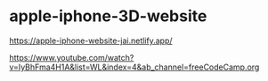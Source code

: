 # apple-iphone-3D-website

https://apple-iphone-website-jai.netlify.app/

https://www.youtube.com/watch?v=IyBhFma4H1A&list=WL&index=4&ab_channel=freeCodeCamp.org
